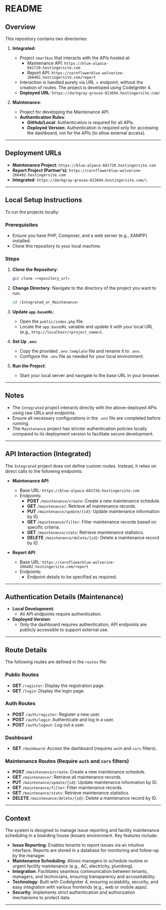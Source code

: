 # README

## Overview
This repository contains two directories:

1. **Integrated**: 
   - Project `smartkos` that interacts with the APIs hosted at:
     - Maintenance API: `https://blue-alpaca-681720.hostingersite.com`
     - Report API: `https://cornflowerblue-wolverine-266402.hostingersite.com/report`
   - Interaction is handled purely via URL + endpoint, without the creation of routes. The project is developed using CodeIgniter 4.
   - **Deployed URL**: `https://darkgray-grouse-813694.hostingersite.com/`

2. **Maintenance**:
   - Project for developing the Maintenance API.
   - **Authentication Rules**:
     - **GitHub/Local**: Authentication is required for all APIs.
     - **Deployed Version**: Authentication is required only for accessing the dashboard, not for the APIs (to allow external access).

---

## Deployment URLs
- **Maintenance Project**: `https://blue-alpaca-681720.hostingersite.com`
- **Report Project (Partner's)**: `https://cornflowerblue-wolverine-266402.hostingersite.com`
- **Integrated**: `https://darkgray-grouse-813694.hostingersite.com/\`

---

## Local Setup Instructions

To run the projects locally:

### Prerequisites
- Ensure you have PHP, Composer, and a web server (e.g., XAMPP) installed.
- Clone this repository to your local machine.

### Steps
1. **Clone the Repository**:
   ```bash
   git clone <repository_url>
   ```

2. **Change Directory**:
   Navigate to the directory of the project you want to run:
   ```bash
   cd <Integrated_or_Maintenance>
   ```

3. **Update `app.baseURL`**:
   - Open the `public/index.php` file.
   - Locate the `app.baseURL` variable and update it with your local URL (e.g., `http://localhost/<project_name>`).

4. **Set Up `.env`**:
   - Copy the provided `.env.template` file and rename it to `.env`.
   - Configure the `.env` file as needed for your local environment.

5. **Run the Project**:
   - Start your local server and navigate to the base URL in your browser.

---

## Notes
- The `Integrated` project interacts directly with the above-deployed APIs using raw URLs and endpoints.
- Ensure all necessary configurations in the `.env` file are completed before running.
- The `Maintenance` project has stricter authentication policies locally compared to its deployment version to facilitate secure development.

---

## API Interaction (Integrated)
The `Integrated` project does not define custom routes. Instead, it relies on direct calls to the following endpoints:
- **Maintenance API**: 
  - Base URL: `https://blue-alpaca-681720.hostingersite.com`
  - Endpoints:
    - **POST** `/maintenance/create`: Create a new maintenance schedule.
    - **GET** `/maintenance/`: Retrieve all maintenance records.
    - **PUT** `/maintenance/update/{id}`: Update maintenance information by ID.
    - **GET** `/maintenance/filter`: Filter maintenance records based on specific criteria.
    - **GET** `/maintenance/stats`: Retrieve maintenance statistics.
    - **DELETE** `/maintenance/delete/{id}`: Delete a maintenance record by ID.

- **Report API**:
  - Base URL: `https://cornflowerblue-wolverine-266402.hostingersite.com/report`
  - Endpoints:
    - Endpoint details to be specified as required.

---

## Authentication Details (Maintenance)
- **Local Development**:
  - All API endpoints require authentication.
- **Deployed Version**:
  - Only the dashboard requires authentication; API endpoints are publicly accessible to support external use.

---

## Route Details

The following routes are defined in the `routes` file:

### Public Routes
- **GET** `/register`: Display the registration page.
- **GET** `/login`: Display the login page.

### Auth Routes
- **POST** `/auth/register`: Register a new user.
- **POST** `/auth/login`: Authenticate and log in a user.
- **POST** `/auth/logout`: Log out a user.

### Dashboard
- **GET** `/dashboard`: Access the dashboard (requires `auth` and `cors` filters).

### Maintenance Routes (Require `auth` and `cors` filters)
- **POST** `/maintenance/create`: Create a new maintenance schedule.
- **GET** `/maintenance/`: Retrieve all maintenance records.
- **PUT** `/maintenance/update/{id}`: Update maintenance information by ID.
- **GET** `/maintenance/filter`: Filter maintenance records.
- **GET** `/maintenance/stats`: Retrieve maintenance statistics.
- **DELETE** `/maintenance/delete/{id}`: Delete a maintenance record by ID.

---

## Context
The system is designed to manage issue reporting and facility maintenance scheduling in a boarding house (kosan) environment. Key features include:

- **Issue Reporting**: Enables tenants to report issues via an intuitive interface. Reports are stored in a database for monitoring and follow-up by the manager.
- **Maintenance Scheduling**: Allows managers to schedule routine or urgent facility maintenance (e.g., AC, electricity, plumbing).
- **Integration**: Facilitates seamless communication between tenants, managers, and technicians, ensuring transparency and accountability.
- **Technology**: Built with CodeIgniter 4, ensuring scalability, security, and easy integration with various frontends (e.g., web or mobile apps).
- **Security**: Implements strict authentication and authorization mechanisms to protect data.

---

